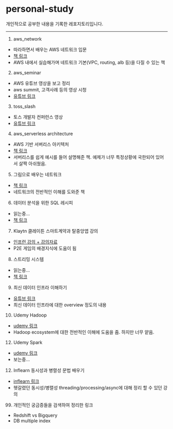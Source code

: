 # personal-study

개인적으로 공부한 내용을 기록한 레포지토리입니다.

---

1. aws_network
  - 따라하면서 배우는 AWS 네트워크 입문
  - [책 링크](http://pod.kyobobook.co.kr/podBook/podBookDetailView.ink?barcode=1400000392652&ejkGb=KOR)
  - AWS 내에서 실습해가며 네트워크 기본(VPC, routing, alb 등)을 다질 수 있는 책
2. aws_seminar
  - AWS 유튜브 영상을 보고 정리
  - aws summit, 고객사례 등의 영상 시청
  - [유튜브 링크](https://www.youtube.com/user/AWSKorea)
3. toss_slash
  - 토스 개발자 컨퍼런스 영상
  - [유튜브 링크](https://www.youtube.com/playlist?list=PL1DJtS1Hv1PiGXmgruP1_gM2TSvQiOsFL)
4. aws_serverless architecture
  - AWS 기반 서버리스 아키텍처
  - [책 링크](http://www.kyobobook.co.kr/product/detailViewKor.laf?ejkGb=KOR&mallGb=KOR&barcode=9791158390884&orderClick=LAG&Kc=)
  - 서버리스를 쉽게 예시를 들어 설명해준 책. 예제가 너무 특정상황에 국한되어 있어서 살짝 아쉬웠음.
5. 그림으로 배우는 네트워크
  - [책 링크](http://www.kyobobook.co.kr/product/detailViewKor.laf?ejkGb=KOR&mallGb=KOR&barcode=9788931461848&orderClick=LEA&Kc=)
  - 네트워크의 전반적인 이해를 도와준 책
6. 데이터 분석을 위한 SQL 레시피
  - 읽는중...
  - [책 링크](http://www.kyobobook.co.kr/product/detailViewKor.laf?mallGb=KOR&ejkGb=KOR&barcode=9791162240601)
7. Klaytn 클레이튼 스마트계약과 탈중앙앱 강의
  - [인프런 강의 + 강의자료](https://www.inflearn.com/course/klaytn-%EC%8A%A4%EB%A7%88%ED%8A%B8%EA%B3%84%EC%95%BD%EA%B3%BC-%ED%83%88%EC%A4%91%EC%95%99%EC%95%B1#curriculum)
  - P2E 게임의 배경지식에 도움이 됨
8. 스트리밍 시스템
  - 읽는중...
  - [책 링크](http://www.yes24.com/Product/Goods/102360104)
9. 최신 데이터 인프라 이해하기
  - [유튜브 링크](https://www.youtube.com/playlist?list=PLL-_zEJctPoJ92HmbGxFv1Pv_ugsggGD2)
  - 최신 데이터 인프라에 대한 overview 정도의 내용
10. Udemy Hadoop
  - [udemy 링크](https://www.udemy.com/course/best-hadoop/)
  - Hadoop ecosystem에 대한 전반적인 이해에 도움을 줌. 하지만 너무 얕음.
12. Udemy Spark
  - [udemy 링크](https://www.udemy.com/course/best-hadoop/)
  - 보는중...
12. Inflearn 동시성과 병렬성 문법 배우기
  - [inflearn 링크](https://www.inflearn.com/course/%ED%94%84%EB%A1%9C%EA%B7%B8%EB%9E%98%EB%B0%8D-%ED%8C%8C%EC%9D%B4%EC%8D%AC-%EC%99%84%EC%84%B1-%EC%9D%B8%ED%94%84%EB%9F%B0-%EC%98%A4%EB%A6%AC%EC%A7%80%EB%84%90/dashboard)
  - 헷갈렸던 동시성/병렬성 threading/processing/async에 대해 정리 할 수 있던 강의
99. 개인적인 궁금증들을 검색하여 정리한 링크
  - Redshift vs Bigquery
  - DB multiple index